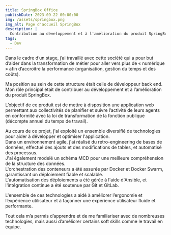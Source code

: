 ```yaml
---
title: SpringBox Office
publishDate: 2023-09-22 00:00:00
img: /assets/springbox.png
img_alt: Page d'accueil SpringBox
description: |
  Contribution au développement et à l'amélioration du produit SpringBox.
tags:
  - Dev
---
```


Dans le cadre d’un stage, j’ai travaillé avec cette société qui a pour but d’aider dans la transformation de métier pour aller vers plus de « numérique » afin d’accroître la performance (organisation, gestion du temps et des coûts). 

Ma position au sein de cette structure était celle de développeur back end.  
Mon rôle principal était de contribuer au développement et à l’amélioration du produit SpringBox.

L’objectif de ce produit est de mettre à disposition une application web permettant aux collectivités de planifier et suivre l’activité de leurs agents en conformité avec la loi de transformation de la fonction publique (décompte annuel du temps de travail).

Au cours de ce projet, j'ai exploité un ensemble diversifié de technologies pour aider à développer et optimiser l'application.  
Dans un environnement agile, j'ai réalisé du retro-engineering de bases de données, effectué des ajouts et des modifications de tables, et automatisé des processus.  
J'ai également modelé un schéma MCD pour une meilleure compréhension de la structure des données.  
L'orchestration des conteneurs a été assurée par Docker et Docker Swarm, garantissant un déploiement fiable et scalable.  
L'automatisation des déploiements a été gérée à l'aide d'Ansible, et l'intégration continue a été soutenue par Git et GitLab. 

L'ensemble de ces technologies a aidé à améliorer l’ergonomie et l’expérience utilisateur et à façonner une expérience utilisateur fluide et performante.

Tout cela m’a permis d’apprendre et de me familiariser avec de nombreuses technologies, mais aussi d’améliorer certains soft skills comme le travail en équipe. 
